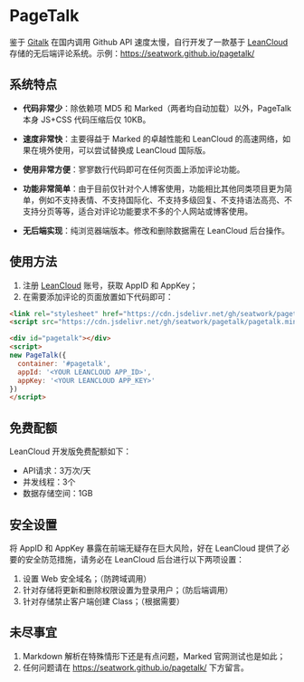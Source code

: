 # PageTalk
鉴于 [Gitalk](https://gitalk.github.io/) 在国内调用 Github API 速度太慢，自行开发了一款基于 [LeanCloud](https://leancloud.cn/) 存储的无后端评论系统。示例：https://seatwork.github.io/pagetalk/

## 系统特点

- **代码非常少**：除依赖项 MD5 和 Marked（两者均自动加载）以外，PageTalk 本身 JS+CSS 代码压缩后仅 10KB。

- **速度非常快**：主要得益于 Marked 的卓越性能和 LeanCloud 的高速网络，如果在境外使用，可以尝试替换成 LeanCloud 国际版。

- **使用非常方便**：寥寥数行代码即可在任何页面上添加评论功能。

- **功能非常简单**：由于目前仅针对个人博客使用，功能相比其他同类项目更为简单，例如不支持表情、不支持国际化、不支持多级回复、不支持语法高亮、不支持分页等等，适合对评论功能要求不多的个人网站或博客使用。

- **无后端实现**：纯浏览器端版本。修改和删除数据需在 LeanCloud 后台操作。

## 使用方法

1. 注册 [LeanCloud](https://leancloud.cn/) 账号，获取 AppID 和 AppKey；
2. 在需要添加评论的页面放置如下代码即可：
```html
<link rel="stylesheet" href="https://cdn.jsdelivr.net/gh/seatwork/pagetalk/pagetalk.min.css"/>
<script src="https://cdn.jsdelivr.net/gh/seatwork/pagetalk/pagetalk.min.js"></script>

<div id="pagetalk"></div>
<script>
new PageTalk({
  container: '#pagetalk',
  appId: '<YOUR LEANCLOUD APP_ID>',
  appKey: '<YOUR LEANCLOUD APP_KEY>'
})
</script>
```

## 免费配额

LeanCloud 开发版免费配额如下：
- API请求：3万次/天 
- 并发线程：3个
- 数据存储空间：1GB

## 安全设置

将 AppID 和 AppKey 暴露在前端无疑存在巨大风险，好在 LeanCloud 提供了必要的安全防范措施，请务必在 LeanCloud 后台进行以下两项设置：
1. 设置 Web 安全域名；（防跨域调用）
2. 针对存储将更新和删除权限设置为登录用户；（防后端调用）
3. 针对存储禁止客户端创建 Class；（根据需要）

## 未尽事宜

1. Markdown 解析在特殊情形下还是有点问题，Marked 官网测试也是如此；
2. 任何问题请在 https://seatwork.github.io/pagetalk/ 下方留言。
